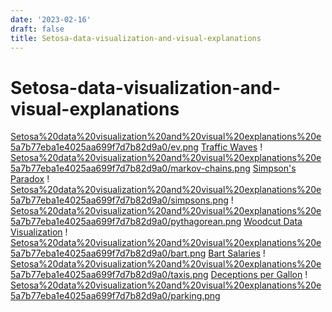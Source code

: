 ```yaml
---
date: '2023-02-16'
draft: false
title: Setosa-data-visualization-and-visual-explanations
---
```


# Setosa-data-visualization-and-visual-explanations

[Setosa%20data%20visualization%20and%20visual%20explanations%20e5a7b77eba1e4025aa699f7d7b82d9a0/ev.png](Setosa%20data%20visualization%20and%20visual%20explanations%20e5a7b77eba1e4025aa699f7d7b82d9a0/ev.png)
[Traffic Waves](http://blogs.kqed.org/lowdown/2013/11/12/traffic-waves)
!
[Setosa%20data%20visualization%20and%20visual%20explanations%20e5a7b77eba1e4025aa699f7d7b82d9a0/markov-chains.png](Setosa%20data%20visualization%20and%20visual%20explanations%20e5a7b77eba1e4025aa699f7d7b82d9a0/markov-chains.png)
[Simpson's Paradox](http://vudlab.com/simpsons/)
!
[Setosa%20data%20visualization%20and%20visual%20explanations%20e5a7b77eba1e4025aa699f7d7b82d9a0/simpsons.png](Setosa%20data%20visualization%20and%20visual%20explanations%20e5a7b77eba1e4025aa699f7d7b82d9a0/simpsons.png)
!
[Setosa%20data%20visualization%20and%20visual%20explanations%20e5a7b77eba1e4025aa699f7d7b82d9a0/pythagorean.png](Setosa%20data%20visualization%20and%20visual%20explanations%20e5a7b77eba1e4025aa699f7d7b82d9a0/pythagorean.png)
[Woodcut Data Visualization](http://setosa.io/blog/2014/08/10/woodcut-data-visualization/)
!
[Setosa%20data%20visualization%20and%20visual%20explanations%20e5a7b77eba1e4025aa699f7d7b82d9a0/bart.png](Setosa%20data%20visualization%20and%20visual%20explanations%20e5a7b77eba1e4025aa699f7d7b82d9a0/bart.png)
[Bart Salaries](http://blog.vctr.me/bart/)
!
[Setosa%20data%20visualization%20and%20visual%20explanations%20e5a7b77eba1e4025aa699f7d7b82d9a0/taxis.png](Setosa%20data%20visualization%20and%20visual%20explanations%20e5a7b77eba1e4025aa699f7d7b82d9a0/taxis.png)
[Deceptions per Gallon](http://blogs.kqed.org/lowdown/2013/12/10/gas-mileage/)
!
[Setosa%20data%20visualization%20and%20visual%20explanations%20e5a7b77eba1e4025aa699f7d7b82d9a0/parking.png](Setosa%20data%20visualization%20and%20visual%20explanations%20e5a7b77eba1e4025aa699f7d7b82d9a0/parking.png)
